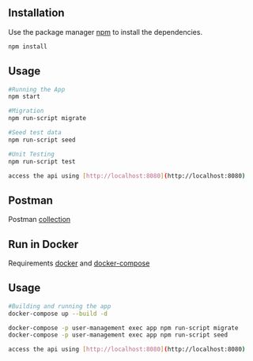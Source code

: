 ## Installation

Use the package manager [npm](https://www.npmjs.com/) to install the dependencies.

```bash
npm install
```

## Usage

```bash
#Running the App
npm start

#Migration
npm run-script migrate

#Seed test data
npm run-script seed

#Unit Testing
npm run-script test

access the api using [http://localhost:8080](http://localhost:8080)
```
## Postman
Postman [collection](https://api.postman.com/collections/10713624-5e49deb9-cd9c-48a0-9762-705a8fc219e7?access_key=PMAT-01GR1BBHCX5A4V637KR858D5HQ)

## Run in Docker
Requirements [docker](https://www.docker.com/) and [docker-compose](https://docs.docker.com/compose/)

## Usage

```bash
#Building and running the app
docker-compose up --build -d

docker-compose -p user-management exec app npm run-script migrate
docker-compose -p user-management exec app npm run-script seed

access the api using [http://localhost:8080](http://localhost:8080)
```